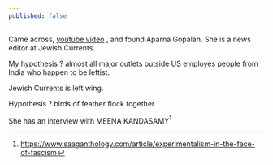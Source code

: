 ```yaml
---
published: false
---
```


Came across, [youtube video](https://www.youtube.com/watch?v=mXeyDCksPNY) , and found Aparna Gopalan. She is a news editor at Jewish Currents.

My hypothesis ? almost all major outlets outside US employes people from India who happen to be leftist. 

Jewish Currents is left wing.

Hypothesis ? birds of feather flock together

She has an interview with MEENA KANDASAMY[^link]


[^link]: https://www.saaganthology.com/article/experimentalism-in-the-face-of-fascism